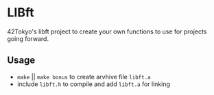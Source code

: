 # LIBft
42Tokyo's libft project to create your own functions to use for projects going forward.
## Usage
* `make` || `make bonus` to create arvhive file `libft.a`
* include `libft.h` to compile and add `libft.a` for linking
  
